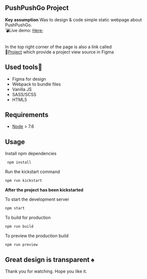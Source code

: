 ## PushPushGo Project 

**Key assumption**
Was to design & code simple static webpage about PushPushGo. <br>
:bomb:Live demo: [Here](https://www.karolpodzerek.pl/ppgo); <br><br>

In the top right corner of the page is also a link called <br>
:art:[Project](https://www.figma.com/file/F1crCHWaf7cGi7TpOIYRQ8a6/PushPushGO?node-id=0%3A1) which provide a project view source in Figma

## Used tools:hammer:

* Figma for design
* Webpack to bundle files
* Vanilla JS 
* SASS/SCSS
* HTML5

## Requirements

* [Node](https://nodejs.org) > 7.6

## Usage

Install npm dependencies

```sh
 npm install 
```

Run the kickstart command
```sh
npm run kickstart
```

**After the project has been kickstarted**

To start the development server

```sh
npm start
```

To build for production

```sh
npm run build
```

To preview the production build
```sh
npm run preview
```

## Great design is transparent :spades:

Thank you for watching.
Hope you like it. 

